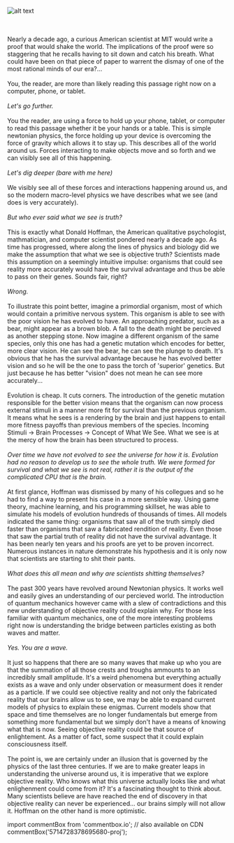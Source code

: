 ![alt text](https://theCaseFor.github.io/MyS.jpeg)


<html>
  <body>
    <p><br><br>Nearly a decade ago, a curious American scientist at MIT would write a proof that would shake the world. The implications of the proof were so staggering that he recalls having to sit down and catch his breath. What could have been on that piece of paper to warrent the dismay of one of the most rational minds of our era?...<br><br>You, the reader, are more than likely reading this passage right now on a computer, phone, or tablet.<br><br><i>Let's go further.</i><br><br>You the reader, are using a force to hold up your phone, tablet, or computer to read this passage whether it be your hands or a table. This is simple newtonian physics, the force holding up your device is overcoming the force of gravity which allows it to stay up. This describes all of the world around us. Forces interacting to make objects move and so forth and we can visibly see all of this happening.<br><br><i>Let's dig deeper (bare with me here)</i><br><br>We visibly see all of these forces and interactions happening around us, and so the modern macro-level physics we have describes what we see (and does is very accurately).<br><br><i>But who ever said what we see is truth?</i><br><br>This is exactly what Donald Hoffman, the American qualitative psychologist, mathmatician, and computer scientist pondered nearly a decade ago. As time has progressed, where along the lines of physics and biology did we make the assumption that what we see is objective truth? Scientists made this assumption on a seemingly intuitive impulse: organisms that could see reality more accurately would have the survival advantage and thus be able to pass on their genes. Sounds fair, right?<br><br><i>Wrong.</i><br><br>To illustrate this point better, imagine a primordial organism, most of which would contain a primitive nervous system. This organism is able to see with the poor vision he has evolved to have. An approaching predator, such as a bear, might appear as a brown blob. A fall to the death might be percieved as another stepping stone. Now imagine a different organism of the same species, only this one has had a genetic mutation which encodes for better, more clear vision. He can see the bear, he can see the plunge to death. It's obvious that he has the survival advantage because he has evolved better vision and so he will be the one to pass the torch of 'superior' genetics. But just because he has better "vision" does not mean he can see more accurately...<br><br>Evolution is cheap. It cuts corners. The introduction of the genetic mutation responsible for the better vision means that the organism can now process external stimuli in a manner more fit for survival than the previous organism. It means what he sees is a rendering by the brain and just happens to entail more fitness payoffs than previous members of the species. Incoming Stimuli -> Brain Processes -> Concept of What We See. What we see is at the mercy of how the brain has been structured to process.<br><br><i>Over time we have not evolved to see the universe for how it is. Evolution had no reason to develop us to see the whole truth. We were formed for survival and what we see is not real, rather it is the output of the complicated CPU that is the brain.</i><br><br>At first glance, Hoffman was dismissed by many of his collegues and so he had to find a way to present his case in a more sensible way. Using game theory, machine learning, and his programming skillset, he was able to simulate his models of evolution hundreds of thousands of times. All models indicated the same thing: organisms that saw all of the truth simply died faster than organisms that saw a fabricated rendition of reality. Even those that saw the partial truth of reality did not have the survival advantage. It has been nearly ten years and his proofs are yet to be proven incorrect. Numerous instances in nature demonstrate his hypothesis and it is only now that scientists are starting to shit their pants.<br><br><i>What does this all mean and why are scientists shitting themselves?</i><br><br>The past 300 years have revolved around Newtonian physics. It works well and easily gives an understanding of our percieved world. The introduction of quantum mechanics however came with a slew of contradictions and this new understanding of objective reality could explain why. For those less familiar with quantum mechanics, one of the more interesting problems right now is understanding the bridge between particles existing as both waves and matter.<br><br><i>Yes. You are a wave.</i><br><br>It just so happens that there are so many waves that make up who you are that the summation of all those crests and troughs ammounts to an incredibly small amplitude. It's a weird phenomena but everything actually exists as a wave and only under observation or measurment does it render as a particle. If we could see objective reality and not only the fabricated reality that our brains allow us to see, we may be able to expand current models of physics to explain these enigmas. Current models show that space and time themselves are no longer fundamentals but emerge from something more fundamental but we simply don't have a means of knowing what that is now. Seeing objective reality could be that source of enlightement. As a matter of fact, some suspect that it could explain consciousness itself.<br><br>The point is, we are certainly under an illusion that is governed by the physics of the last three centuries. If we are to make greater leaps in understanding the universe around us, it is imperative that we explore objective reality. Who knows what this universe actually looks like and what enlighenment could come from it? It's a fascinating thought to think about. Many scientists believe are have reached the end of discovery in that objective reality can never be experienced... our brains simply will not allow it. Hoffman on the other hand is more optimistic. 
    </p>
  
   
  </body>
  
  <!-- put this wherever you want your comment box to show up -->
  <div class="commentbox">
      import commentBox from 'commentbox.io'; // also available on CDN
  commentBox('5714728378695680-proj');
    </div>

</html>



